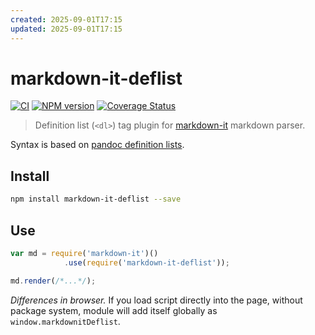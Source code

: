 ```yaml
---
created: 2025-09-01T17:15
updated: 2025-09-01T17:15
---
```

# markdown-it-deflist

[![CI](https://github.com/markdown-it/markdown-it-deflist/actions/workflows/ci.yml/badge.svg)](https://github.com/markdown-it/markdown-it-deflist/actions/workflows/ci.yml)
[![NPM version](https://img.shields.io/npm/v/markdown-it-deflist.svg?style=flat)](https://www.npmjs.org/package/markdown-it-deflist)
[![Coverage Status](https://img.shields.io/coveralls/markdown-it/markdown-it-deflist/master.svg?style=flat)](https://coveralls.io/r/markdown-it/markdown-it-deflist?branch=master)

> Definition list (`<dl>`) tag plugin for [markdown-it](https://github.com/markdown-it/markdown-it) markdown parser.

Syntax is based on [pandoc definition lists](http://johnmacfarlane.net/pandoc/README.html#definition-lists).


## Install

```bash
npm install markdown-it-deflist --save
```

## Use

```js
var md = require('markdown-it')()
            .use(require('markdown-it-deflist'));

md.render(/*...*/);
```

_Differences in browser._ If you load script directly into the page, without
package system, module will add itself globally as `window.markdownitDeflist`.
